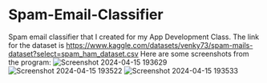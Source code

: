 # Spam-Email-Classifier
Spam email classifier that I created for my App Development Class. The link for the dataset is https://www.kaggle.com/datasets/venky73/spam-mails-dataset?select=spam_ham_dataset.csv
Here are some screenshots from the program:
![Screenshot 2024-04-15 193629](https://github.com/user-attachments/assets/675ce08f-b954-4be6-9aaa-d48125b75221)
![Screenshot 2024-04-15 193522](https://github.com/user-attachments/assets/6150ac2d-dd93-4cad-b8ca-306eb8e5e7f1)
![Screenshot 2024-04-15 193533](https://github.com/user-attachments/assets/991ca08f-d5ff-42a5-9c28-0d8fdfcbb3e5)
